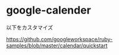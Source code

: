 # google-calender
以下をカスタマイズ

https://github.com/googleworkspace/ruby-samples/blob/master/calendar/quickstart
